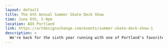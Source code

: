 ```yaml
---
layout: default
title: The 6th Annual Summer Skate Deck Show
time: June 6th, 5-9pm
location: ADX Portland
link: https://artdesignxchange.com/events/summer-skate-deck-show-1
description: >
  We're back for the sixth year running with one of Portland's favorite summer art events — the Summer Skate Deck Show at ADX! Come celebrate creativity, community, and craft with 200 unique skateboards designed by local artists, makers, and creatives. This show marks ADX's 14th birthday- come celebrate creativity and collaboration with us on June 6th!
---
```

